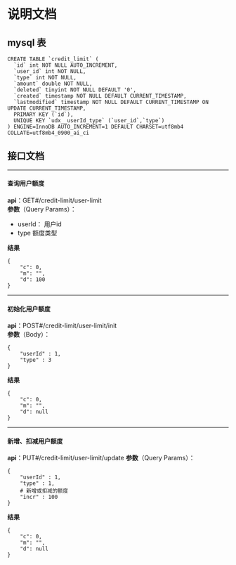 # 说明文档

## mysql 表
```
CREATE TABLE `credit_limit` (
  `id` int NOT NULL AUTO_INCREMENT,
  `user_id` int NOT NULL,
  `type` int NOT NULL,
  `amount` double NOT NULL,
  `deleted` tinyint NOT NULL DEFAULT '0',
  `created` timestamp NOT NULL DEFAULT CURRENT_TIMESTAMP,
  `lastmodified` timestamp NOT NULL DEFAULT CURRENT_TIMESTAMP ON UPDATE CURRENT_TIMESTAMP,
  PRIMARY KEY (`id`),
  UNIQUE KEY `udx__userId_type` (`user_id`,`type`)
) ENGINE=InnoDB AUTO_INCREMENT=1 DEFAULT CHARSET=utf8mb4 COLLATE=utf8mb4_0900_ai_ci
```

## 接口文档

---

#### 查询用户额度
**api**：GET#/credit-limit/user-limit  
**参数**（Query Params）：
  - userId： 用户id   
  - type 额度类型

**结果**
```
{
    "c": 0,
    "m": "",
    "d": 100
}
```
----

#### 初始化用户额度
**api**：POST#/credit-limit/user-limit/init  
**参数**（Body）：
```
{
    "userId" : 1,
    "type" : 3
}
```
**结果**
```
{
    "c": 0,
    "m": "",
    "d": null
}
```

---

#### 新增、扣减用户额度
**api**：PUT#/credit-limit/user-limit/update
**参数**（Query Params）：
```
{
    "userId" : 1,
    "type" : 1,
    # 新增或扣减的额度
    "incr" : 100 
}
```
**结果**
```
{
    "c": 0,
    "m": "",
    "d": null
}
```
    